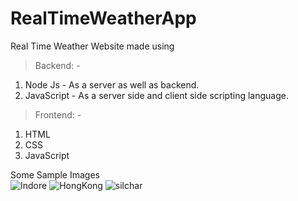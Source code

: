 # RealTimeWeatherApp
Real Time Weather Website made using <br/>
> Backend: -
1) Node Js - As a server as well as backend.
2) JavaScript - As a server side and client side scripting language. <br/>
> Frontend: -
1) HTML
2) CSS
3) JavaScript

Some Sample Images <br/>
![Indore](https://user-images.githubusercontent.com/109276102/182021168-a92ac835-9931-45be-b4d8-fd5fec1ed5fe.png)
![HongKong](https://user-images.githubusercontent.com/109276102/182021172-6513b91f-d028-42a3-a729-9a3fc363235f.png)
![silchar](https://user-images.githubusercontent.com/109276102/182021174-bd66586e-c06a-4388-8dc2-467a2c0f779b.png)
